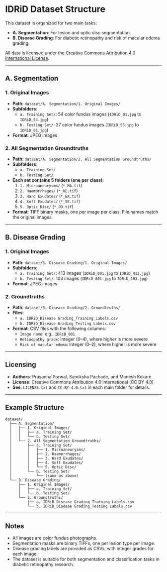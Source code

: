 # IDRiD Dataset Structure

This dataset is organized for two main tasks:
- **A. Segmentation**: For lesion and optic disc segmentation.
- **B. Disease Grading**: For diabetic retinopathy and risk of macular edema grading.

All data is licensed under the [Creative Commons Attribution 4.0 International License](http://creativecommons.org/licenses/by/4.0/).

---

## A. Segmentation

### 1. Original Images

- **Path**: `dataset/A. Segmentation/1. Original Images/`
- **Subfolders**:
  - `a. Training Set/`: 54 color fundus images (`IDRiD_01.jpg` to `IDRiD_54.jpg`)
  - `b. Testing Set/`: 27 color fundus images (`IDRiD_55.jpg` to `IDRiD_81.jpg`)
- **Format**: JPEG images

### 2. All Segmentation Groundtruths

- **Path**: `dataset/A. Segmentation/2. All Segmentation Groundtruths/`
- **Subfolders**:
  - `a. Training Set/`
  - `b. Testing Set/`
- **Each set contains 5 folders (one per class):**
  1. `1. Microaneurysms/` (`*_MA.tif`)
  2. `2. Haemorrhages/` (`*_HE.tif`)
  3. `3. Hard Exudates/` (`*_EX.tif`)
  4. `4. Soft Exudates/` (`*_SE.tif`)
  5. `5. Optic Disc/` (`*_OD.tif`)
- **Format**: TIFF binary masks, one per image per class. File names match the original images.

---

## B. Disease Grading

### 1. Original Images

- **Path**: `dataset/B. Disease Grading/1. Original Images/`
- **Subfolders**:
  - `a. Training Set/`: 413 images (`IDRiD_001.jpg` to `IDRiD_413.jpg`)
  - `b. Testing Set/`: 103 images (`IDRiD_001.jpg` to `IDRiD_103.jpg`)
- **Format**: JPEG images

### 2. Groundtruths

- **Path**: `dataset/B. Disease Grading/2. Groundtruths/`
- **Files**:
  - `a. IDRiD_Disease Grading_Training Labels.csv`
  - `b. IDRiD_Disease Grading_Testing Labels.csv`
- **Format**: CSV files with the following columns:
  - `Image name`: e.g., `IDRiD_001`
  - `Retinopathy grade`: Integer (0–4), where higher is more severe
  - `Risk of macular edema`: Integer (0–2), where higher is more severe

---

## Licensing

- **Authors**: Prasanna Porwal, Samiksha Pachade, and Manesh Kokare
- **License**: Creative Commons Attribution 4.0 International (CC BY 4.0)
- **See**: `LICENSE.txt` and `CC-BY-4.0.txt` in each main folder for details.

---

## Example Structure

```plaintext
dataset/
  ├── A. Segmentation/
  │   ├── 1. Original Images/
  │   │   ├── a. Training Set/
  │   │   └── b. Testing Set/
  │   └── 2. All Segmentation Groundtruths/
  │       ├── a. Training Set/
  │       │   ├── 1. Microaneurysms/
  │       │   ├── 2. Haemorrhages/
  │       │   ├── 3. Hard Exudates/
  │       │   ├── 4. Soft Exudates/
  │       │   └── 5. Optic Disc/
  │       └── b. Testing Set/
  │           └── (same as above)
  └── B. Disease Grading/
      ├── 1. Original Images/
      │   ├── a. Training Set/
      │   └── b. Testing Set/
      └── 2. Groundtruths/
          ├── a. IDRiD_Disease Grading_Training Labels.csv
          └── b. IDRiD_Disease Grading_Testing Labels.csv
```

---

## Notes

- All images are color fundus photographs.
- Segmentation masks are binary TIFFs, one per lesion type per image.
- Disease grading labels are provided as CSVs, with integer grades for each image.
- The dataset is suitable for both segmentation and classification tasks in diabetic retinopathy research. 